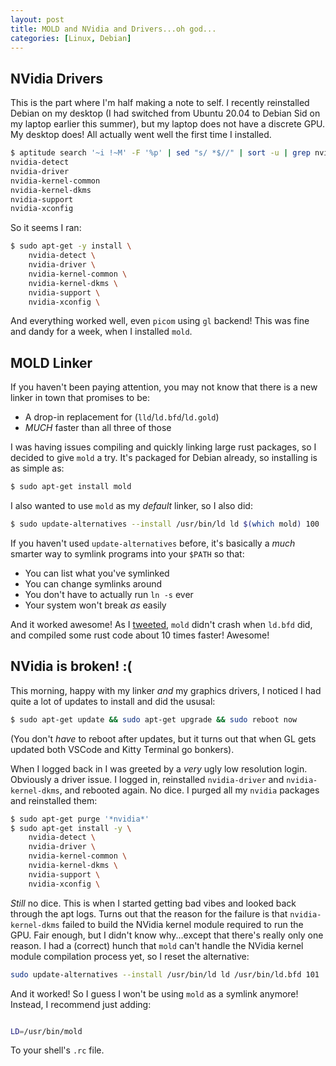 ```yaml
---
layout: post
title: MOLD and NVidia and Drivers...oh god...
categories: [Linux, Debian]
---
```


## NVidia Drivers

This is the part where I'm half making a note to self. I recently reinstalled Debian on my desktop (I had
switched from Ubuntu 20.04 to Debian Sid on my laptop earlier this summer), but my laptop does not have a
discrete GPU. My desktop does! All actually went well the first time I installed.

```sh
$ aptitude search '~i !~M' -F '%p' | sed "s/ *$//" | sort -u | grep nvidia
nvidia-detect
nvidia-driver
nvidia-kernel-common
nvidia-kernel-dkms
nvidia-support
nvidia-xconfig
```

So it seems I ran:

```sh
$ sudo apt-get -y install \
	nvidia-detect \
	nvidia-driver \
	nvidia-kernel-common \
	nvidia-kernel-dkms \
	nvidia-support \
	nvidia-xconfig \
```

And everything worked well, even `picom` using `gl` backend! This was fine and dandy for a week, when I
installed `mold`.

## MOLD Linker

If you haven't been paying attention, you may not know that there is a new linker in town that promises to be:

* A drop-in replacement for (`lld`/`ld.bfd`/`ld.gold`)
* *MUCH* faster than all three of those

I was having issues compiling and quickly linking large rust packages, so I decided to give `mold` a try. It's
packaged for Debian already, so installing is as simple as:

```sh
$ sudo apt-get install mold
```

I also wanted to use `mold` as my *default* linker, so I also did:

```sh
$ sudo update-alternatives --install /usr/bin/ld ld $(which mold) 100
```

If you haven't used `update-alternatives` before, it's basically a *much* smarter way to symlink programs into
your `$PATH` so that:

* You can list what you've symlinked
* You can change symlinks around
* You don't have to actually run `ln -s` ever
* Your system won't break *as* easily

And it worked awesome! As I [tweeted](https://twitter.com/novafacing/status/1565078729835126786), `mold` didn't
crash when `ld.bfd` did, and compiled some rust code about 10 times faster! Awesome!

## NVidia is broken! :(

This morning, happy with my linker *and* my graphics drivers, I noticed I had quite a lot of updates to install
and did the ususal:

```sh
$ sudo apt-get update && sudo apt-get upgrade && sudo reboot now
```

(You don't *have* to reboot after updates, but it turns out that when GL gets updated both VSCode and Kitty Terminal go bonkers).

When I logged back in I was greeted by a *very* ugly low resolution login. Obviously a driver issue. I logged in,
reinstalled `nvidia-driver` and `nvidia-kernel-dkms`, and rebooted again. No dice. I purged all my `nvidia`
packages and reinstalled them:

```sh
$ sudo apt-get purge '*nvidia*'
$ sudo apt-get install -y \
	nvidia-detect \
	nvidia-driver \
	nvidia-kernel-common \
	nvidia-kernel-dkms \
	nvidia-support \
	nvidia-xconfig \
```

*Still* no dice. This is when I started getting bad vibes and looked back through the apt logs. Turns out that
the reason for the failure is that `nvidia-kernel-dkms` failed to build the NVidia kernel module required to
run the GPU. Fair enough, but I didn't know why...except that there's really only one reason. I had a (correct)
hunch that `mold` can't handle the NVidia kernel module compilation process yet, so I reset the alternative:


```sh
sudo update-alternatives --install /usr/bin/ld ld /usr/bin/ld.bfd 101
```

And it worked! So I guess I won't be using `mold` as a symlink anymore! Instead, I recommend just adding:


```sh

LD=/usr/bin/mold
```

To your shell's `.rc` file.

